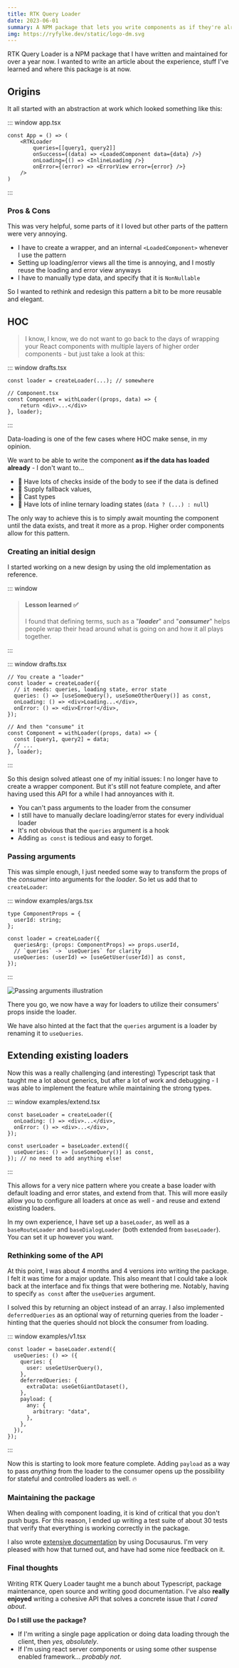 ```yaml
---
title: RTK Query Loader
date: 2023-06-01
summary: A NPM package that lets you write components as if they're already loaded.
img: https://ryfylke.dev/static/logo-dm.svg
---
```


RTK Query Loader is a NPM package that I have written and maintained for over a year now. I wanted to write an article about the experience, stuff I've learned and where this package is at now.

## Origins

It all started with an abstraction at work which looked something like this:

::: window
app.tsx

```tsx
const App = () => (
    <RTKLoader
        queries=[[query1, query2]]
        onSuccess={(data) => <LoadedComponent data={data} />}
        onLoading={() => <InlineLoading />}
        onError={(error) => <ErrorView error={error} />}
    />
)
```

:::

### Pros & Cons

This was very helpful, some parts of it I loved but other parts of the pattern were very annoying.

- I have to create a wrapper, and an internal `<LoadedComponent>` whenever I use the pattern
- Setting up loading/error views all the time is annoying, and I mostly reuse the loading and error view anyways
- I have to manually type data, and specify that it is `NonNullable`

So I wanted to rethink and redesign this pattern a bit to be more reusable and elegant.

## HOC

> I know, I know, we do not want to go back to the days of wrapping your React components with multiple layers of higher order components - but just take a look at this:

::: window
drafts.tsx

```tsx
const loader = createLoader(...); // somewhere

// Component.tsx
const Component = withLoader((props, data) => {
    return <div>...</div>
}, loader);
```

:::

Data-loading is one of the few cases where HOC make sense, in my opinion.

We want to be able to write the component **as if the data has loaded already** - I don't want to...

- 💩 Have lots of checks inside of the body to see if the data is defined
- 💩 Supply fallback values,
- 💩 Cast types
- 💩 Have lots of inline ternary loading states (`data ? (...) : null`)

The only way to achieve this is to simply await mounting the component until the data exists, and treat it more as a prop. Higher order components allow for this pattern.

### Creating an initial design

I started working on a new design by using the old implementation as reference.

::: window

> #### Lesson learned ✅
>
> I found that defining terms, such as a "**_loader_**" and "**_consumer_**" helps people wrap their head around what is going on and how it all plays together.

:::

::: window
drafts.tsx

```tsx
// You create a "loader"
const loader = createLoader({
  // it needs: queries, loading state, error state
  queries: () => [useSomeQuery(), useSomeOtherQuery()] as const,
  onLoading: () => <div>Loading...</div>,
  onError: () => <div>Error!</div>,
});

// And then "consume" it
const Component = withLoader((props, data) => {
  const [query1, query2] = data;
  // ...
}, loader);
```

:::

So this design solved atleast one of my initial issues: I no longer have to create a wrapper component. But it's still not feature complete, and after having used this API for a while I had annoyances with it.

- You can't pass arguments to the loader from the consumer
- I still have to manually declare loading/error states for every individual loader
- It's not obvious that the `queries` argument is a hook
- Adding `as const` is tedious and easy to forget.

### Passing arguments

This was simple enough, I just needed some way to transform the props of the _consumer_ into arguments for the _loader_. So let us add that to `createLoader`:

::: window
examples/args.tsx

```tsx
type ComponentProps = {
  userId: string;
};

const loader = createLoader({
  queriesArg: (props: ComponentProps) => props.userId,
  // `queries` -> `useQueries` for clarity
  useQueries: (userId) => [useGetUser(userId)] as const,
});
```

:::

![Passing arguments illustration](https://rtk-query-loader.ryfylke.dev/assets/images/queriesArg-207621a6c91c7e0661fadc4fac4879ab.png)

There you go, we now have a way for loaders to utilize their consumers' props inside the loader.

We have also hinted at the fact that the `queries` argument is a loader by renaming it to `useQueries`.

## Extending existing loaders

Now this was a really challenging (and interesting) Typescript task that taught me a lot about generics, but after a lot of work and debugging - I was able to implement the feature while maintaining the strong types.

::: window
examples/extend.tsx

```tsx
const baseLoader = createLoader({
  onLoading: () => <div>...</div>,
  onError: () => <div>...</div>,
});

const userLoader = baseLoader.extend({
  useQueries: () => [useSomeQuery()] as const,
}); // no need to add anything else!
```

:::

This allows for a very nice pattern where you create a base loader with default loading and error states, and extend from that. This will more easily allow you to configure all loaders at once as well - and reuse and extend existing loaders.

In my own experience, I have set up a `baseLoader`, as well as a `baseRouteLoader` and `baseDialogLoader` (both extended from `baseLoader`). You can set it up however you want.

### Rethinking some of the API

At this point, I was about 4 months and 4 versions into writing the package. I felt it was time for a major update. This also meant that I could take a look back at the interface and fix things that were bothering me. Notably, having to specify `as const` after the `useQueries` argument.

I solved this by returning an object instead of an array. I also implemented `deferredQueries` as an optional way of returning queries from the loader - hinting that the queries should not block the consumer from loading.

::: window
examples/v1.tsx

```tsx
const loader = baseLoader.extend({
  useQueries: () => ({
    queries: {
      user: useGetUserQuery(),
    },
    deferredQueries: {
      extraData: useGetGiantDataset(),
    },
    payload: {
      any: {
        arbitrary: "data",
      },
    },
  }),
});
```

:::

Now this is starting to look more feature complete. Adding `payload` as a way to pass _anything_ from the loader to the consumer opens up the possibility for stateful and controlled loaders as well. 🔥

### Maintaining the package

When dealing with component loading, it is kind of critical that you don't push bugs. For this reason, I ended up writing a test suite of about 30 tests that verify that everything is working correctly in the package.

I also wrote [extensive documentation](https://rtk-query-loader.ryfylke.dev/) by using Docusaurus. I'm very pleased with how that turned out, and have had some nice feedback on it.

### Final thoughts

Writing RTK Query Loader taught me a bunch about Typescript, package maintenance, open source and writing good documentation. I've also **really enjoyed** writing a cohesive API that solves a concrete issue that _I cared about_.

**Do I still use the package?**

- If I'm writing a single page application or doing data loading through the client, then _yes, absolutely_.
- If I'm using react server components or using some other suspense enabled framework... _probably not_.
